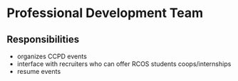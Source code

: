 # Professional Development Team

## Responsibilities
  - organizes CCPD events
  - interface with recruiters who can offer RCOS students coops/internships
  - resume events
